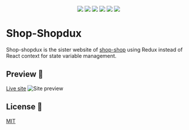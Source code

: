 <p align="center">
    <img src="https://img.shields.io/badge/Javascript-yellow" />
    <img src="https://img.shields.io/badge/React-blue"  />
    <img src="https://img.shields.io/badge/Command%20Line-orange" />
    <img src="https://img.shields.io/badge/Node%20JS-purple" />
    <img src="https://img.shields.io/badge/MongoDB-brightgreen" />
    <img src="https://img.shields.io/badge/Google-ff69b4" />
</p>

# Shop-Shopdux

Shop-shopdux is the sister website of [shop-shop](https://github.com/evalecillos/shop-shop) using Redux instead of React context for state variable management.

## Preview 👀
[Live site](https://agile-plains-92114.herokuapp.com/)
![Site preview](assets/images/preview.png)


## License 📓
[MIT](https://choosealicense.com/licenses/mit/)
